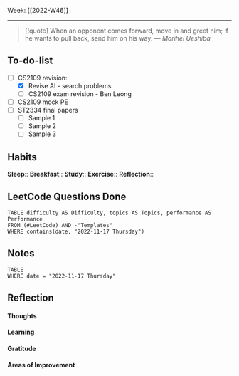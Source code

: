 Week: [[2022-W46]]
- - -
>[!quote]
> When an opponent comes forward, move in and greet him; if he wants to pull back, send him on his way.
> — <cite>Morihei Ueshiba</cite>

## To-do-list
- [ ] CS2109 revision:
	- [x] Revise AI - search problems
	- [ ] CS2109 exam revision - Ben Leong
- [ ] CS2109 mock PE
- [ ] ST2334 final papers
	- [ ] Sample 1
	- [ ] Sample 2 
	- [ ] Sample 3

## Habits
**Sleep**:: 
**Breakfast**::
**Study**:: 
**Exercise**:: 
**Reflection**:: 

## LeetCode Questions Done
```dataview
TABLE difficulty AS Difficulty, topics AS Topics, performance AS Performance
FROM (#LeetCode) AND -"Templates"
WHERE contains(date, "2022-11-17 Thursday") 
```

## Notes
```dataview
TABLE
WHERE date = "2022-11-17 Thursday"
```

## Reflection
#### Thoughts 
#### Learning 
#### Gratitude
#### Areas of Improvement